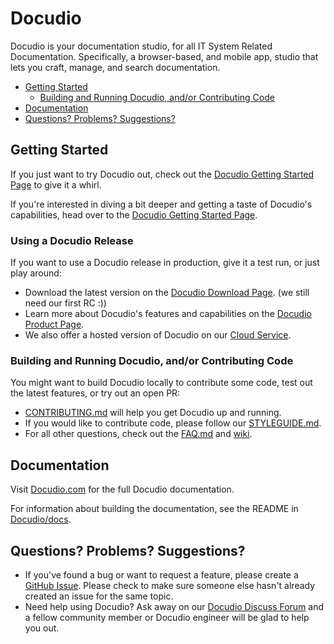 # Docudio
Docudio is your documentation studio, for all IT System Related Documentation. Specifically, a browser-based, and mobile app, studio that lets you craft, manage, and search documentation.

- [Getting Started](#getting-started)
  - [Building and Running Docudio, and/or Contributing Code](#building-and-running-docudio-andor-contributing-code)
- [Documentation](#documentation)
- [Questions? Problems? Suggestions?](#questions-problems-suggestions)

## Getting Started

If you just want to try Docudio out, check out the [Docudio Getting Started Page](https://www.docudio.com/start) to give it a whirl.

If you're interested in diving a bit deeper and getting a taste of Docudio's capabilities, head over to the [Docudio Getting Started Page](https://www.docudio.com/getting-started).

### Using a Docudio Release

If you want to use a Docudio release in production, give it a test run, or just play around:

- Download the latest version on the [Docudio Download Page](https://www.docudio.com/downloads/docudio). (we still need our first RC :))
- Learn more about Docudio's features and capabilities on the
[Docudio Product Page](https://www.docudio.com/products/docudio).
- We also offer a hosted version of Docudio on our
[Cloud Service](https://www.docudio.com/cloud/as-a-service).

### Building and Running Docudio, and/or Contributing Code

You might want to build Docudio locally to contribute some code, test out the latest features, or try
out an open PR:

- [CONTRIBUTING.md](CONTRIBUTING.md) will help you get Docudio up and running.
- If you would like to contribute code, please follow our [STYLEGUIDE.md](STYLEGUIDE.md).
- For all other questions, check out the [FAQ.md](FAQ.md) and
[wiki](https://github.com/Docudio/Docudio/wiki).

## Documentation

Visit [Docudio.com](http://www.Docudio.com/guide/en/Docudio/current/index.html) for the full Docudio documentation.

For information about building the documentation, see the README in [Docudio/docs](https://github.com/Docudio/docs).

## Questions? Problems? Suggestions?

- If you've found a bug or want to request a feature, please create a [GitHub Issue](https://github.com/Docudio/Docudio/issues/new/choose).
  Please check to make sure someone else hasn't already created an issue for the same topic.
- Need help using Docudio? Ask away on our [Docudio Discuss Forum](https://docudio.slack.com) and a fellow community member or
Docudio engineer will be glad to help you out.
